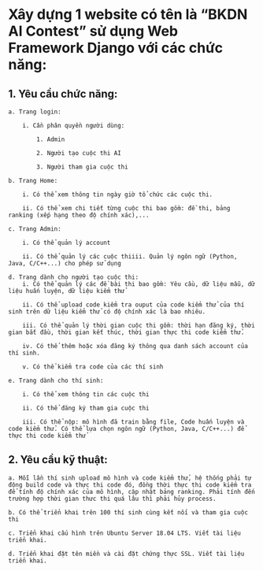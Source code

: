 # Xây dựng 1 website có tên là “BKDN AI Contest” sử dụng Web Framework Django với các chức năng:

## 1. Yêu cầu chức năng:

    a. Trang login:

        i. Cần phân quyền người dùng:

            1. Admin

            2. Người tạo cuộc thi AI

            3. Người tham gia cuộc thi

    b. Trang Home:

        i. Có thể xem thông tin ngày giờ tổ chức các cuộc thi.
        
        ii. Có thể xem chi tiết từng cuộc thi bao gồm: đề thi, bảng ranking (xếp hạng theo độ chính xác),...
    
    c. Trang Admin:
        
        i. Có thể quản lý account
        
        ii. Có thể quản lý các cuộc thiiii. Quản lý ngôn ngữ (Python, Java, C/C++...) cho phép sử dụng
    
    d. Trang dành cho người tạo cuộc thi:
        i. Có thể quản lý các đề bài thi bao gồm: Yêu cầu, dữ liệu mẫu, dữ liệu huấn luyện, dữ liệu kiểm thử
        
        ii. Có thể upload code kiểm tra ouput của code kiểm thử của thí sinh trên dữ liệu kiểm thử có độ chính xác là bao nhiêu.
        
        iii. Có thể quản lý thời gian cuộc thi gồm: thời hạn đăng ký, thời gian bắt đầu, thời gian kết thúc, thời gian thực thi code kiểm thử.
        
        iv. Có thể thêm hoặc xóa đăng ký thông qua danh sách account của thí sinh.
        
        v. Có thể kiểm tra code của các thí sinh
        
    e. Trang dành cho thí sinh:
    
        i. Có thể xem thông tin các cuộc thi

        ii. Có thể đăng ký tham gia cuộc thi

        iii. Có thể nộp: mô hình đã train bằng file, Code huấn luyện và code kiểm thử. Có thể lựa chọn ngôn ngữ (Python, Java, C/C++...) để thực thi code kiểm thử

## 2. Yêu cầu kỹ thuật:

    a. Mỗi lần thí sinh upload mô hình và code kiểm thử, hệ thống phải tự động build code và thực thi code đó, đồng thời thực thi code kiểm tra để tính độ chính xác của mô hình, cập nhật bảng ranking. Phải tính đến trường hợp thời gian thưc thi quá lâu thì phải hủy process.

    b. Có thể triển khai trên 100 thí sinh cùng kết nối và tham gia cuộc thi

    c. Triển khai cấu hình trên Ubuntu Server 18.04 LTS. Viết tài liệu triển khai.

    d. Triển khai đặt tên miền và cài đặt chứng thực SSL. Viết tài liệu triển khai.
